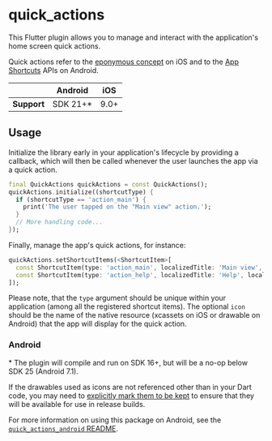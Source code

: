 # quick_actions

This Flutter plugin allows you to manage and interact with the application's
home screen quick actions.

Quick actions refer to the [eponymous
concept](https://developer.apple.com/design/human-interface-guidelines/home-screen-quick-actions)
on iOS and to the [App
Shortcuts](https://developer.android.com/guide/topics/ui/shortcuts.html) APIs on
Android.

|             | Android   | iOS  |
|-------------|-----------|------|
| **Support** | SDK 21+\* | 9.0+ |

## Usage

Initialize the library early in your application's lifecycle by providing a
callback, which will then be called whenever the user launches the app via a
quick action.

```dart
final QuickActions quickActions = const QuickActions();
quickActions.initialize((shortcutType) {
  if (shortcutType == 'action_main') {
    print('The user tapped on the "Main view" action.');
  }
  // More handling code...
});
```

Finally, manage the app's quick actions, for instance:

```dart
quickActions.setShortcutItems(<ShortcutItem>[
  const ShortcutItem(type: 'action_main', localizedTitle: 'Main view', icon: 'icon_main'),
  const ShortcutItem(type: 'action_help', localizedTitle: 'Help', localizedSubtitle: 'Tap to get help', icon: 'icon_help')
]);
```

Please note, that the `type` argument should be unique within your application
(among all the registered shortcut items). The optional `icon` should be the
name of the native resource (xcassets on iOS or drawable on Android) that the app will display for the
quick action.

### Android

\* The plugin will compile and run on SDK 16+, but will be a no-op below SDK 25
(Android 7.1).

If the drawables used as icons are not referenced other than in your Dart code,
you may need to
[explicitly mark them to be kept](https://developer.android.com/studio/build/shrink-code#keep-resources)
to ensure that they will be available for use in release builds.

For more information on using this package on Android, see the
[`quick_actions_android` README](https://github.com/flutter/packages/blob/main/packages/quick_actions/quick_actions_android/README.md).
